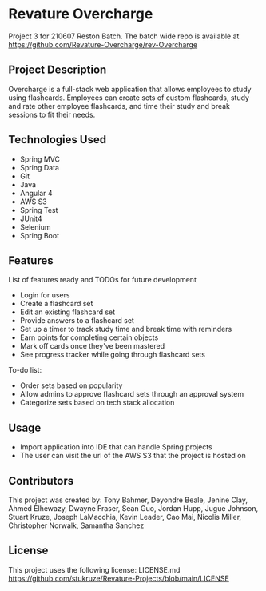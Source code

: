 # Revature Overcharge
Project 3 for 210607 Reston Batch.
The batch wide repo is available at https://github.com/Revature-Overcharge/rev-Overcharge 

## Project Description

Overcharge is a full-stack web application that allows employees to study using flashcards. Employees can create sets of custom flashcards, study and rate other employee flashcards, and time their study and break sessions to fit their needs.

## Technologies Used

* Spring MVC
* Spring Data
* Git
* Java
* Angular 4
* AWS S3
* Spring Test
* JUnit4
* Selenium
* Spring Boot

## Features

List of features ready and TODOs for future development
* Login for users
* Create a flashcard set
* Edit an existing flashcard set
* Provide answers to a flashcard set
* Set up a timer to track study time and break time with reminders
* Earn points for completing certain objects
* Mark off cards once they've been mastered
* See progress tracker while going through flashcard sets
 

To-do list:
* Order sets based on popularity
* Allow admins to approve flashcard sets through an approval system 
* Categorize sets based on tech stack allocation

## Usage

* Import application into IDE that can handle Spring projects
* The user can visit the url of the AWS S3 that the project is hosted on

## Contributors

This project was created by:
Tony Bahmer, Deyondre Beale, Jenine Clay,  Ahmed Elhewazy, Dwayne Fraser, Sean Guo, Jordan Hupp, Jugue Johnson, Stuart Kruze, Joseph LaMacchia, Kevin Leader, Cao Mai, Nicolis Miller, Christopher Norwalk, Samantha Sanchez

## License

This project uses the following license: LICENSE.md https://github.com/stukruze/Revature-Projects/blob/main/LICENSE


